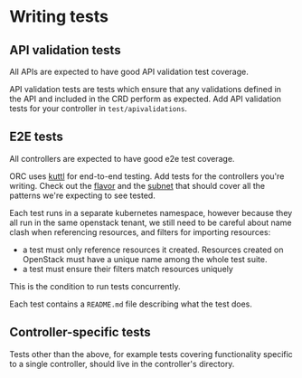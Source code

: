 # Writing tests

## API validation tests

All APIs are expected to have good API validation test coverage.

API validation tests are tests which ensure that any validations defined in the
API and included in the CRD perform as expected. Add API validation tests for
your controller in `test/apivalidations`.

## E2E tests

All controllers are expected to have good e2e test coverage.

ORC uses [kuttl](https://kuttl.dev/) for end-to-end testing. Add tests for the
controllers you're writing. Check out the [flavor][flavor-tests] and the
[subnet][subnet-tests] that should cover all the patterns we're expecting to
see tested.

Each test runs in a separate kubernetes namespace, however because they all run
in the same openstack tenant, we still need to be careful about name clash when
referencing resources, and filters for importing resources:

- a test must only reference resources it created. Resources created on
  OpenStack must have a unique name among the whole test suite.
- a test must ensure their filters match resources uniquely

This is the condition to run tests concurrently.

Each test contains a `README.md` file describing what the test does.

[flavor-tests]: https://github.com/k-orc/openstack-resource-controller/tree/main/internal/controllers/flavor/tests
[subnet-tests]: https://github.com/k-orc/openstack-resource-controller/tree/main/internal/controllers/subnet/tests

## Controller-specific tests

Tests other than the above, for example tests covering functionality specific to
a single controller, should live in the controller's directory.